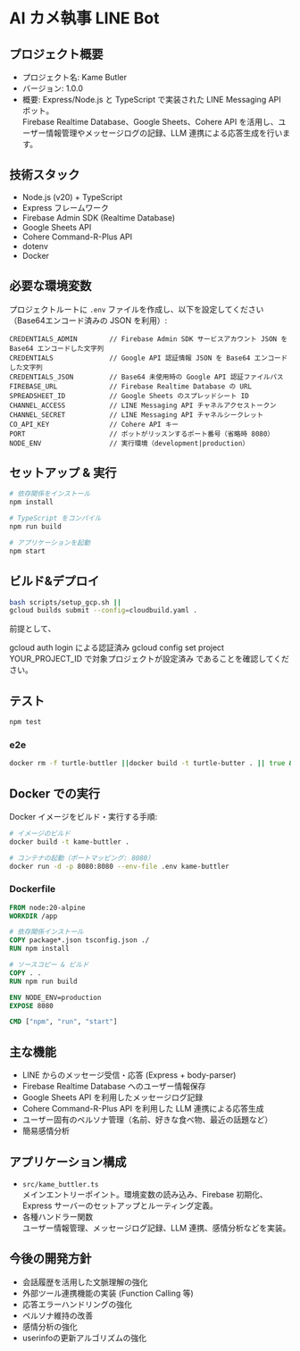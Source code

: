 # AI カメ執事 LINE Bot

## プロジェクト概要
- プロジェクト名: Kame Butler
- バージョン: 1.0.0
- 概要: Express/Node.js と TypeScript で実装された LINE Messaging API ボット。  
  Firebase Realtime Database、Google Sheets、Cohere API を活用し、ユーザー情報管理やメッセージログの記録、LLM 連携による応答生成を行います。

## 技術スタック
- Node.js (v20) + TypeScript
- Express フレームワーク
- Firebase Admin SDK (Realtime Database)
- Google Sheets API
- Cohere Command-R-Plus API
- dotenv
- Docker

## 必要な環境変数
プロジェクトルートに `.env` ファイルを作成し、以下を設定してください（Base64エンコード済みの JSON を利用）:

```
CREDENTIALS_ADMIN        // Firebase Admin SDK サービスアカウント JSON を Base64 エンコードした文字列
CREDENTIALS              // Google API 認証情報 JSON を Base64 エンコードした文字列
CREDENTIALS_JSON         // Base64 未使用時の Google API 認証ファイルパス
FIREBASE_URL             // Firebase Realtime Database の URL
SPREADSHEET_ID           // Google Sheets のスプレッドシート ID
CHANNEL_ACCESS           // LINE Messaging API チャネルアクセストークン
CHANNEL_SECRET           // LINE Messaging API チャネルシークレット
CO_API_KEY               // Cohere API キー
PORT                     // ボットがリッスンするポート番号（省略時 8080）
NODE_ENV                 // 実行環境（development|production）
```

## セットアップ & 実行

```bash
# 依存関係をインストール
npm install

# TypeScript をコンパイル
npm run build

# アプリケーションを起動
npm start
```

## ビルド&デプロイ
```zsh
bash scripts/setup_gcp.sh || 
gcloud builds submit --config=cloudbuild.yaml .
```
前提として、

gcloud auth login による認証済み
gcloud config set project YOUR_PROJECT_ID で対象プロジェクトが設定済み
であることを確認してください。

## テスト

```bash
npm test
```

### e2e
```zsh
docker rm -f turtle-buttler ||docker build -t turtle-butter . || true && docker run -d --name turtle-buttler -p 8080:8080 --env-file .env -e NODE_ENV=test turtle-buttler && sleep 2 && curl -s -X POST http://localhost:8080/ -H "Content-Type: application/json" --data @dummy_line_request.json && echo "\n--- LOGS ---" && docker logs turtle-buttler
```

## Docker での実行

Docker イメージをビルド・実行する手順:

```bash
# イメージのビルド
docker build -t kame-buttler .

# コンテナの起動（ポートマッピング: 8080）
docker run -d -p 8080:8080 --env-file .env kame-buttler

```

### Dockerfile

```dockerfile
FROM node:20-alpine
WORKDIR /app

# 依存関係インストール
COPY package*.json tsconfig.json ./
RUN npm install

# ソースコピー & ビルド
COPY . .
RUN npm run build

ENV NODE_ENV=production
EXPOSE 8080

CMD ["npm", "run", "start"]
```

## 主な機能
- LINE からのメッセージ受信・応答 (Express + body-parser)
- Firebase Realtime Database へのユーザー情報保存
- Google Sheets API を利用したメッセージログ記録
- Cohere Command-R-Plus API を利用した LLM 連携による応答生成
- ユーザー固有のペルソナ管理（名前、好きな食べ物、最近の話題など）
- 簡易感情分析

## アプリケーション構成
- `src/kame_buttler.ts`  
  メインエントリーポイント。環境変数の読み込み、Firebase 初期化、Express サーバーのセットアップとルーティング定義。
- 各種ハンドラー関数  
  ユーザー情報管理、メッセージログ記録、LLM 連携、感情分析などを実装。

## 今後の開発方針
- 会話履歴を活用した文脈理解の強化
- 外部ツール連携機能の実装 (Function Calling 等)
- 応答エラーハンドリングの強化
- ペルソナ維持の改善
- 感情分析の強化
- userinfoの更新アルゴリズムの強化
